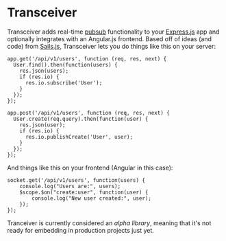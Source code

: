 # Transceiver

Transceiver adds real-time
[pubsub](http://en.wikipedia.org/wiki/Publish%E2%80%93subscribe_pattern)
functionality to your [Express.js](http://expressjs.com) app and optionally
integrates with an Angular.js frontend. Based off of ideas (and code) from
[Sails.js](http://sailsjs.org), Transceiver lets you do things like this on
your server:

    app.get('/api/v1/users', function (req, res, next) {
      User.find().then(function(users) {
        res.json(users);
        if (res.io) {
          res.io.subscribe('User');
        }
      });
    });

    app.post('/api/v1/users', function (req, res, next) {
      User.create(req.query).then(function(user) {
        res.json(user);
        if (res.io) {
          res.io.publishCreate('User', user);
        }
      });
    });


And things like this on your frontend (Angular in this case):

    socket.get('/api/v1/users', function(users) {
        console.log("Users are:", users);
        $scope.$on("create:user", function(user) {
            console.log("New user created:", user);
        });
    });

Tranceiver is currently considered an *alpha library*, meaning that it's
not ready for embedding in production projects just yet.